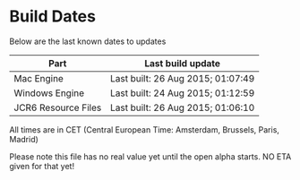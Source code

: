 # Build Dates

Below are the last known dates to updates

Part | Last build update
-----|-----
Mac Engine | Last built: 26 Aug 2015; 01:07:49
Windows Engine | Last built: 24 Aug 2015; 01:12:59
JCR6 Resource Files | Last built: 26 Aug 2015; 01:06:10
All times are in CET (Central European Time: Amsterdam, Brussels, Paris, Madrid)


Please note this file has no real value yet until the open alpha starts. NO ETA given for that yet!
